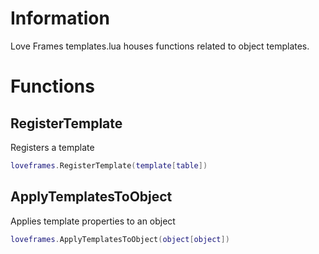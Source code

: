 # Information
Love Frames templates.lua houses functions related to object templates.

# Functions
## RegisterTemplate
Registers a template
```lua
loveframes.RegisterTemplate(template[table])
```
## ApplyTemplatesToObject
Applies template properties to an object

```lua
loveframes.ApplyTemplatesToObject(object[object])
```